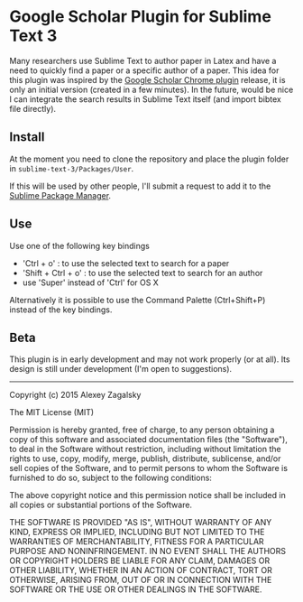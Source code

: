 # Google Scholar Plugin for Sublime Text 3

Many researchers use Sublime Text to author paper in Latex and have a need to quickly find a paper or a specific author of a paper. This idea for this plugin was inspired by the [Google Scholar Chrome plugin]() release, it is only an initial version (created in a few minutes). In the future, would be nice I can integrate the search results in Sublime Text itself (and import bibtex file directly).

## Install
At the moment you need to clone the repository and place the plugin folder in ```sublime-text-3/Packages/User```.

If this will be used by other people, I'll submit a request to add it to the [Sublime Package Manager](http://wbond.net/sublime_packages/package_control).

## Use
Use one of the following key bindings

- 'Ctrl + o' : to use the selected text to search for a paper
- 'Shift + Ctrl + o' : to use the selected text to search for an author
- use 'Super' instead of 'Ctrl' for OS X

Alternatively it is possible to use the Command Palette (Ctrl+Shift+P) instead of the key bindings.

## Beta
This plugin is in early development and may not work properly (or at all). Its design is still under development (I'm open to suggestions).

---
Copyright (c) 2015 Alexey Zagalsky

The MIT License (MIT)

Permission is hereby granted, free of charge, to any person obtaining a copy
of this software and associated documentation files (the "Software"), to deal
in the Software without restriction, including without limitation the rights
to use, copy, modify, merge, publish, distribute, sublicense, and/or sell
copies of the Software, and to permit persons to whom the Software is
furnished to do so, subject to the following conditions:

The above copyright notice and this permission notice shall be included in all
copies or substantial portions of the Software.

THE SOFTWARE IS PROVIDED "AS IS", WITHOUT WARRANTY OF ANY KIND, EXPRESS OR
IMPLIED, INCLUDING BUT NOT LIMITED TO THE WARRANTIES OF MERCHANTABILITY,
FITNESS FOR A PARTICULAR PURPOSE AND NONINFRINGEMENT. IN NO EVENT SHALL THE
AUTHORS OR COPYRIGHT HOLDERS BE LIABLE FOR ANY CLAIM, DAMAGES OR OTHER
LIABILITY, WHETHER IN AN ACTION OF CONTRACT, TORT OR OTHERWISE, ARISING FROM,
OUT OF OR IN CONNECTION WITH THE SOFTWARE OR THE USE OR OTHER DEALINGS IN THE
SOFTWARE.